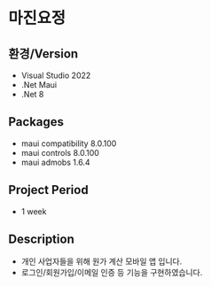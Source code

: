 # 마진요정
## 환경/Version
 - Visual Studio 2022
 - .Net Maui
 - .Net 8

## Packages
 - maui compatibility 8.0.100
 - maui controls 8.0.100
 - maui admobs 1.6.4

## Project Period
- 1 week

## Description
- 개인 사업자들을 위해 원가 계산 모바일 앱 입니다.
- 로그인/회원가입/이메일 인증 등 기능을 구현하였습니다.
  
